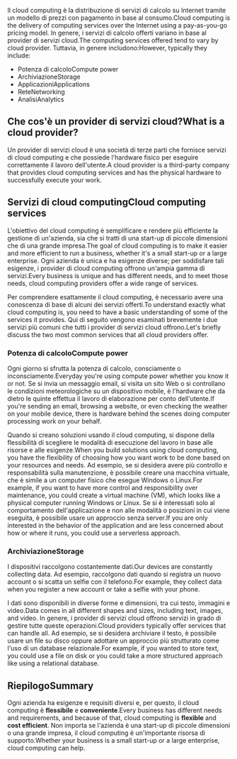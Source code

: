 <span data-ttu-id="df036-101">Il cloud computing è la distribuzione di servizi di calcolo su Internet tramite un modello di prezzi con pagamento in base al consumo.</span><span class="sxs-lookup"><span data-stu-id="df036-101">Cloud computing is the delivery of computing services over the Internet using a pay-as-you-go pricing model.</span></span> <span data-ttu-id="df036-102">In genere, i servizi di calcolo offerti variano in base al provider di servizi cloud.</span><span class="sxs-lookup"><span data-stu-id="df036-102">The computing services offered tend to vary by cloud provider.</span></span> <span data-ttu-id="df036-103">Tuttavia, in genere includono:</span><span class="sxs-lookup"><span data-stu-id="df036-103">However, typically they include:</span></span>

- <span data-ttu-id="df036-104">Potenza di calcolo</span><span class="sxs-lookup"><span data-stu-id="df036-104">Compute power</span></span>
- <span data-ttu-id="df036-105">Archiviazione</span><span class="sxs-lookup"><span data-stu-id="df036-105">Storage</span></span>
- <span data-ttu-id="df036-106">Applicazioni</span><span class="sxs-lookup"><span data-stu-id="df036-106">Applications</span></span>
- <span data-ttu-id="df036-107">Rete</span><span class="sxs-lookup"><span data-stu-id="df036-107">Networking</span></span>
- <span data-ttu-id="df036-108">Analisi</span><span class="sxs-lookup"><span data-stu-id="df036-108">Analytics</span></span>

## <a name="what-is-a-cloud-provider"></a><span data-ttu-id="df036-109">Che cos'è un provider di servizi cloud?</span><span class="sxs-lookup"><span data-stu-id="df036-109">What is a cloud provider?</span></span>

<span data-ttu-id="df036-110">Un provider di servizi cloud è una società di terze parti che fornisce servizi di cloud computing e che possiede l'hardware fisico per eseguire correttamente il lavoro dell'utente.</span><span class="sxs-lookup"><span data-stu-id="df036-110">A cloud provider is a third-party company that provides cloud computing services and has the physical hardware to successfully execute your work.</span></span>

## <a name="cloud-computing-services"></a><span data-ttu-id="df036-111">Servizi di cloud computing</span><span class="sxs-lookup"><span data-stu-id="df036-111">Cloud computing services</span></span>

<span data-ttu-id="df036-112">L'obiettivo del cloud computing è semplificare e rendere più efficiente la gestione di un'azienda, sia che si tratti di una start-up di piccole dimensioni che di una grande impresa.</span><span class="sxs-lookup"><span data-stu-id="df036-112">The goal of cloud computing is to make it easier and more efficient to run a business, whether it's a small start-up or a large enterprise.</span></span> <span data-ttu-id="df036-113">Ogni azienda è unica e ha esigenze diverse; per soddisfare tali esigenze, i provider di cloud computing offrono un'ampia gamma di servizi.</span><span class="sxs-lookup"><span data-stu-id="df036-113">Every business is unique and has different needs, and to meet those needs, cloud computing providers offer a wide range of services.</span></span>

<span data-ttu-id="df036-114">Per comprendere esattamente il cloud computing, è necessario avere una conoscenza di base di alcuni dei servizi offerti.</span><span class="sxs-lookup"><span data-stu-id="df036-114">To understand exactly what cloud computing is, you need to have a basic understanding of some of the services it provides.</span></span> <span data-ttu-id="df036-115">Qui di seguito vengono esaminati brevemente i due servizi più comuni che tutti i provider di servizi cloud offrono.</span><span class="sxs-lookup"><span data-stu-id="df036-115">Let's briefly discuss the two most common services that all cloud providers offer.</span></span>

### <a name="compute-power"></a><span data-ttu-id="df036-116">Potenza di calcolo</span><span class="sxs-lookup"><span data-stu-id="df036-116">Compute power</span></span>

<span data-ttu-id="df036-117">Ogni giorno si sfrutta la potenza di calcolo, consciamente o inconsciamente.</span><span class="sxs-lookup"><span data-stu-id="df036-117">Everyday you're using compute power whether you know it or not.</span></span> <span data-ttu-id="df036-118">Se si invia un messaggio email, si visita un sito Web o si controllano le condizioni meteorologiche su un dispositivo mobile, è l'hardware che da dietro le quinte effettua il lavoro di elaborazione per conto dell'utente.</span><span class="sxs-lookup"><span data-stu-id="df036-118">If you're sending an email, browsing a website, or even checking the weather on your mobile device, there is hardware behind the scenes doing computer processing work on your behalf.</span></span> 

<span data-ttu-id="df036-119">Quando si creano soluzioni usando il cloud computing, si dispone della flessibilità di scegliere le modalità di esecuzione del lavoro in base alle risorse e alle esigenze.</span><span class="sxs-lookup"><span data-stu-id="df036-119">When you build solutions using cloud computing, you have the flexibility of choosing how you want work to be done based on your resources and needs.</span></span> <span data-ttu-id="df036-120">Ad esempio, se si desidera avere più controllo e responsabilità sulla manutenzione, è possibile creare una macchina virtuale, che è simile a un computer fisico che esegue Windows o Linux.</span><span class="sxs-lookup"><span data-stu-id="df036-120">For example, if you want to have more control and responsibility over  maintenance, you could create a virtual machine (VM), which looks like a physical computer running Windows or Linux.</span></span> <span data-ttu-id="df036-121">Se si è interessati solo al comportamento dell'applicazione e non alle modalità o posizioni in cui viene eseguita, è possibile usare un approccio senza server.</span><span class="sxs-lookup"><span data-stu-id="df036-121">If you are only interested in the behavior of the application and are less concerned about how or where it runs, you could use a serverless approach.</span></span>

### <a name="storage"></a><span data-ttu-id="df036-122">Archiviazione</span><span class="sxs-lookup"><span data-stu-id="df036-122">Storage</span></span>

<span data-ttu-id="df036-123">I dispositivi raccolgono costantemente dati.</span><span class="sxs-lookup"><span data-stu-id="df036-123">Our devices are constantly collecting data.</span></span> <span data-ttu-id="df036-124">Ad esempio, raccolgono dati quando si registra un nuovo account o si scatta un selfie con il telefono.</span><span class="sxs-lookup"><span data-stu-id="df036-124">For example, they collect data when you register a new account or take a selfie with your phone.</span></span>

<span data-ttu-id="df036-125">I dati sono disponibili in diverse forme e dimensioni, tra cui testo, immagini e video.</span><span class="sxs-lookup"><span data-stu-id="df036-125">Data comes in all different shapes and sizes, including text, images, and video.</span></span> <span data-ttu-id="df036-126">In genere, i provider di servizi cloud offrono servizi in grado di gestire tutte queste operazioni.</span><span class="sxs-lookup"><span data-stu-id="df036-126">Cloud providers typically offer services that can handle all.</span></span> <span data-ttu-id="df036-127">Ad esempio, se si desidera archiviare il testo, è possibile usare un file su disco oppure adottare un approccio più strutturato come l'uso di un database relazionale.</span><span class="sxs-lookup"><span data-stu-id="df036-127">For example, if you wanted to store text, you could use a file on disk or you could take a more structured approach like using a relational database.</span></span>

## <a name="summary"></a><span data-ttu-id="df036-128">Riepilogo</span><span class="sxs-lookup"><span data-stu-id="df036-128">Summary</span></span>

<span data-ttu-id="df036-129">Ogni azienda ha esigenze e requisiti diversi e, per questo, il cloud computing è **flessibile** e **conveniente**.</span><span class="sxs-lookup"><span data-stu-id="df036-129">Every business has different needs and requirements, and because of that, cloud computing is **flexible** and **cost efficient**.</span></span> <span data-ttu-id="df036-130">Non importa se l'azienda è una start-up di piccole dimensioni o una grande impresa, il cloud computing è un'importante risorsa di supporto.</span><span class="sxs-lookup"><span data-stu-id="df036-130">Whether your business is a small start-up or a large enterprise, cloud computing can help.</span></span>


